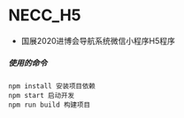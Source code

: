 # NECC_H5
*  国展2020进博会导航系统微信小程序H5程序

##### 使用的命令
```
npm install 安装项目依赖
npm start 启动开发
npm run build 构建项目
